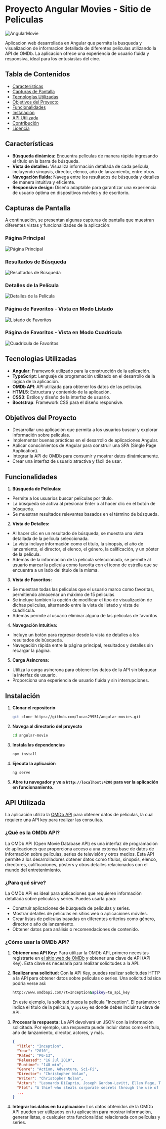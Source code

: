 # Proyecto Angular Movies - Sitio de Peliculas

![AngularMovie](./src/assets/screenshots/angular-movie-search.png)

Aplicacion web desarrollada en Angular que permite la busqueda y visualizacion de informacion detallada de diferentes peliculas utilizando la API de OMDb. La aplicacion ofrece una experiencia de usuario fluida y responsiva, ideal para los entusiastas del cine.

## Tabla de Contenidos

- [Características](#características)
- [Capturas de Pantalla](#capturas-de-pantalla)
- [Tecnologías Utilizadas](#tecnologías-utilizadas)
- [Objetivos del Proyecto](#objetivos-del-proyecto)
- [Funcionalidades](#funcionalidades)
- [Instalación](#instalación)
- [API Utilizada](#api-utilizada)
- [Contribución](#contribución)
- [Licencia](#licencia)

## Características

- **Búsqueda dinámica:** Encuentra películas de manera rápida ingresando el título en la barra de búsqueda.
- **Vista de detalles:** Visualiza información detallada de cada película, incluyendo sinopsis, director, elenco, año de lanzamiento, entre otros.
- **Navegación fluida:** Navega entre los resultados de búsqueda y detalles de manera intuitiva y eficiente.
- **Responsive design:** Diseño adaptable para garantizar una experiencia de usuario óptima en dispositivos móviles y de escritorio.

## Capturas de Pantalla

A continuación, se presentan algunas capturas de pantalla que muestran diferentes vistas y funcionalidades de la aplicación:

### Página Principal

![Página Principal](./src/assets/screenshots/angular-movie.png)

### Resultados de Búsqueda

![Resultados de Búsqueda](./src/assets/screenshots/angular-movie-search.png)

### Detalles de la Película

![Detalles de la Película](./src/assets/screenshots/angular-movie-detail.png)

### Página de Favoritos - Vista en Modo Listado

![Listado de Favoritos](./src/assets/screenshots/movie-fav-list.png)

### Página de Favoritos - Vista en Modo Cuadricula

![Cuadricula de Favoritos](./src/assets/screenshots/movie-fav-grid.png)

## Tecnologías Utilizadas

- **Angular**: Framework utilizado para la construcción de la aplicación.
- **TypeScript**: Lenguaje de programación utilizado en el desarrollo de la lógica de la aplicación.
- **OMDb API**: API utilizada para obtener los datos de las películas.
- **HTML5**: Estructura y contenido de la aplicación.
- **CSS3**: Estilos y diseño de la interfaz de usuario.
- **Bootstrap**: Framework CSS para el diseño responsive.

## Objetivos del Proyecto

- Desarrollar una aplicación que permita a los usuarios buscar y explorar información sobre películas.
- Implementar buenas prácticas en el desarrollo de aplicaciones Angular.
- Aplicar conocimientos de Angular para construir una SPA (Single Page Application).
- Integrar la API de OMDb para consumir y mostrar datos dinámicamente.
- Crear una interfaz de usuario atractiva y fácil de usar.

## Funcionalidades

1. **Búsqueda de Películas:**

- Permite a los usuarios buscar películas por título.
- La búsqueda se activa al presionar Enter o al hacer clic en el botón de búsqueda.
- Se muestran resultados relevantes basados en el término de búsqueda.

2. **Vista de Detalles:**

- Al hacer clic en un resultado de búsqueda, se muestra una vista detallada de la película seleccionada.
- La vista incluye información como el título, la sinopsis, el año de lanzamiento, el director, el elenco, el género, la calificación, y un póster de la película.
- Además de la información de la pelicula seleccionada, se permite al usuario marcar la pelicula como favorita con el icono de estrella que se encuentra a un lado del titulo de la misma.

3. **Vista de Favoritos:**

- Se muestran todas las peliculas que el usuario marco como favoritas, permitiendo almacenar un máximo de 15 peliculas.
- Se incluye tambien la opción de modificar el tipo de visualización de dichas peliculas, alternando entre la vista de listado y vista de cuadricula.
- Además permite al usuario eliminar alguna de las peliculas de favoritos.

4. **Navegación Intuitiva:**

- Incluye un botón para regresar desde la vista de detalles a los resultados de búsqueda.
- Navegación rápida entre la página principal, resultados y detalles sin recargar la página.

5. **Carga Asíncrona:**

- Utiliza la carga asíncrona para obtener los datos de la API sin bloquear la interfaz de usuario.
- Proporciona una experiencia de usuario fluida y sin interrupciones.

## Instalación

1. **Clonar el repositorio**
   ```bash
   git clone https://github.com/lucas29951/angular-movies.git

2. **Navega al directorio del proyecto**
   ```bash
   cd angular-movie

3. **Instala las dependencias**
   ```bash
   npm install

4. **Ejecuta la aplicación**
   ```bash
   ng serve

5. **Abre tu navegador y ve a `http://localhost:4200` para ver la aplicación en funcionamiento.**

## API Utilizada

La aplicación utiliza la [OMDb API](https://www.omdbapi.com/) para obtener datos de películas, la cual requiere una API key para realizar las consultas.

### ¿Qué es la OMDb API?

La OMDb API (Open Movie Database API) es una interfaz de programación de aplicaciones que proporciona acceso a una extensa base de datos de información sobre películas, series de televisión y otros medios. Esta API permite a los desarrolladores obtener datos como títulos, sinopsis, elenco, directores, calificaciones, pósters y otros detalles relacionados con el mundo del entretenimiento.

### ¿Para qué sirve?

La OMDb API es ideal para aplicaciones que requieren información detallada sobre películas y series. Puedes usarla para:

- Construir aplicaciones de búsqueda de películas y series.
- Mostrar detalles de películas en sitios web o aplicaciones móviles.
- Crear listas de películas basadas en diferentes criterios como género, director o año de lanzamiento.
- Obtener datos para análisis o recomendaciones de contenido.

### ¿Cómo usar la OMDb API?

1. **Obtener una API Key:**
   Para utilizar la OMDb API, primero necesitas registrarte en [el sitio web de OMDb](http://www.omdbapi.com/apikey.aspx) y obtener una clave de API (API Key). Esta clave es necesaria para realizar solicitudes a la API.

2. **Realizar una solicitud:**
   Con la API Key, puedes realizar solicitudes HTTP a la API para obtener datos sobre películas o series. Una solicitud básica podría verse así:

   ```bash
   http://www.omdbapi.com/?t=Inception&apikey=tu_api_key
   ```

   En este ejemplo, la solicitud busca la película "Inception". El parámetro `t` indica el título de la película, y `apikey` es donde debes incluir tu clave de API.

3. **Procesar la respuesta:**
   La API devolverá un JSON con la información solicitada. Por ejemplo, una respuesta puede incluir datos como el título, año de lanzamiento, director, actores, y más.

   ```json
   {
     "Title": "Inception",
     "Year": "2010",
     "Rated": "PG-13",
     "Released": "16 Jul 2010",
     "Runtime": "148 min",
     "Genre": "Action, Adventure, Sci-Fi",
     "Director": "Christopher Nolan",
     "Writer": "Christopher Nolan",
     "Actors": "Leonardo DiCaprio, Joseph Gordon-Levitt, Ellen Page, Tom Hardy",
     "Plot": "A thief who steals corporate secrets through the use of dream-sharing technology is given the inverse task of planting an idea into the mind of a C.E.O.",
     ...
   }
   ```

4. **Integrar los datos en tu aplicación:**
   Los datos obtenidos de la OMDb API pueden ser utilizados en tu aplicación para mostrar información, generar listas, o cualquier otra funcionalidad relacionada con películas y series.

